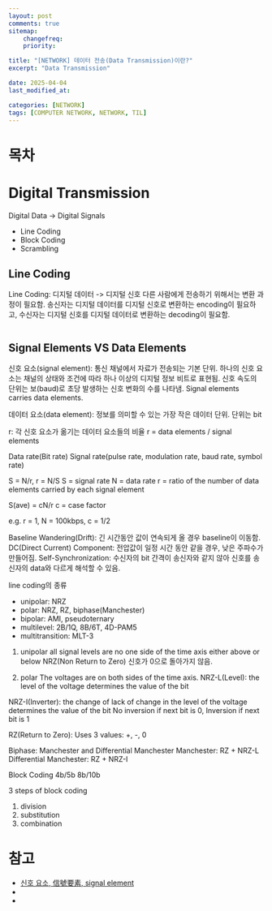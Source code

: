 ```yaml
---
layout: post
comments: true
sitemap:
    changefreq:
    priority:

title: "[NETWORK] 데이터 전송(Data Transmission)이란?"
excerpt: "Data Transmission"

date: 2025-04-04
last_modified_at: 

categories: [NETWORK]
tags: [COMPUTER NETWORK, NETWORK, TIL]
---
```


<script src="https://cdn.jsdelivr.net/npm/mermaid/dist/mermaid.min.js"></script>

# 목차

# Digital Transmission
Digital Data -> Digital Signals
* Line Coding
* Block Coding
* Scrambling

## Line Coding
Line Coding: 디지털 데이터 -> 디지털 신호
다른 사람에게 전송하기 위해서는 변환 과정이 필요함.
송신자는 디지털 데이터를 디지털 신호로 변환하는 encoding이 필요하고, 수신자는 디지털 신호를 디지털 데이터로 변환하는 decoding이 필요함.

![]()

## Signal Elements VS Data Elements
신호 요소(signal element): 통신 채널에서 자료가 전송되는 기본 단위. 하나의 신호 요소는 채널의 상태와 조건에 따라 하나 이상의 디지털 정보 비트로 표현됨.
신호 속도의 단위는 보(baud)로 초당 발생하는 신호 변화의 수를 나타냄.
Signal elements carries data elements.

데이터 요소(data element): 정보를 의미할 수 있는 가장 작은 데이터 단위. 단위는 bit

r: 각 신호 요소가 옮기는 데이터 요소들의 비율
r = data elements / signal elements

Data rate(Bit rate)
Signal rate(pulse rate, modulation rate, baud rate, symbol rate)

S = N/r, r = N/S
S = signal rate
N = data rate
r = ratio of the number of data elements carried by each signal element

S(ave) = cN/r
c = case factor

e.g. r = 1, N = 100kbps, c = 1/2

Baseline Wandering(Drift): 긴 시간동안 값이 연속되게 올 경우 baseline이 이동함.
DC(Direct Current) Component: 전압값이 일정 시간 동안 같을 경우, 낮은 주파수가 만들어짐.
Self-Synchronization: 수신자의 bit 간격이 송신자와 같지 않아 신호를 송신자의 data와 다르게 해석할 수 있음.

line coding의 종류
* unipolar: NRZ
* polar: NRZ, RZ, biphase(Manchester)
* bipolar: AMI, pseudoternary
* multilevel: 2B/1Q, 8B/6T, 4D-PAM5
* multitransition: MLT-3

1. unipolar
all signal levels are no one side of the time axis either above or below
NRZ(Non Return to Zero)
신호가 0으로 돌아가지 않음.

1. polar
The voltages are on both sides of the time axis.
NRZ-L(Level): the level of the voltage determines the value of the bit

NRZ-I(Inverter): the change of lack of change in the level of the voltage determines the value of the bit
No inversion if next bit is 0, Inversion if next bit is 1

RZ(Return to Zero): Uses 3 values: +, -, 0

Biphase: Manchester and Differential Manchester
Manchester: RZ + NRZ-L
Differential Manchester: RZ + NRZ-I

Block Coding
4b/5b
8b/10b

3 steps of block coding
1. division
1. substitution
1. combination

# 참고
* [신호 요소, 信號要素, signal element](https://terms.tta.or.kr/dictionary/dictionaryView.do?word_seq=055625-1)
* [](https://terms.tta.or.kr/dictionary/dictionaryView.do?word_seq=040320-1)
* [](https://ideadummy.tistory.com/102)

<script>
mermaid.initialize({startOnLoad:true});
window.mermaid.init(undefined, document.querySelectorAll('.language-mermaid'));
</script>
